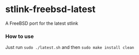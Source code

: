 stlink-freebsd-latest
=====================

A FreeBSD port for the latest stlink

### How to use
Just run `sudo ./latest.sh` and then `sudo make install clean`
